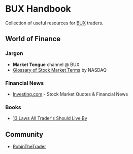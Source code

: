 # BUX Handbook

Collection of useful resources for [BUX](https://getbux.com) traders.

## World of Finance

### Jargon
* **Market Tongue** channel @ BUX
* [Glossary of Stock Market Terms](http://www.nasdaq.com/investing/glossary/) by NASDAQ

### Financial News
* [Investing.com](http://www.investing.com/) - Stock Market Quotes & Financial News

### Books
* [13 Laws All Trader's Should Live By](https://www.trendsoftrading.com/free-zone.html)

## Community
* [RobinTheTrader](http://robinthetrader.nl/)

